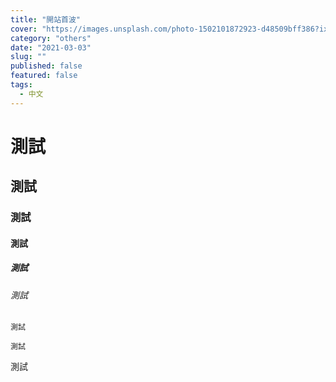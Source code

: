 ```yaml
---
title: "開站首波"
cover: "https://images.unsplash.com/photo-1502101872923-d48509bff386?ixlib=rb-1.2.1&ixid=eyJhcHBfaWQiOjEyMDd9&auto=format&fit=crop&w=1000&q=80"
category: "others"
date: "2021-03-03"
slug: ""
published: false
featured: false
tags:
  - 中文
---
```


# 測試

## 測試

### 測試

#### 測試

##### 測試

###### 測試

```
測試
```

`測試`

測試
